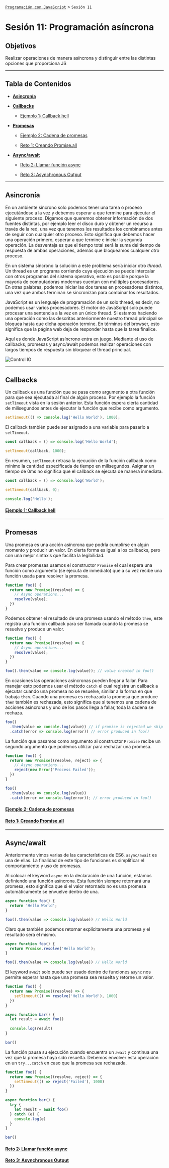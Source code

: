 [`Programación con JavaScript`](../Readme.md) > `Sesión 11`

# Sesión 11: Programación asíncrona

## Objetivos

Realizar operaciones de manera asíncrona y distinguir entre las distintas opciones que proporciona JS

---

## Tabla de Contenidos

- **[Asincronía](#asincronía)**

- **[Callbacks](#callbacks)**

  - [Ejemplo 1: Callback hell](./Ejemplo-01/Readme.md)

- **[Promesas](#promesas)**

  - [Ejemplo 2: Cadena de promesas](./Ejemplo-02/Readme.md)

  - [Reto 1: Creando Promise.all](./Reto-01/Readme.md)

- **[Async/await](#asyncawait)**

  - [Reto 2: Llamar función async](./Reto-02/Readme.md)
  
  - [Reto 3: Asynchronous Output](./Reto-03/Readme.md)

---

## Asincronía

En un ambiente síncrono solo podemos tener una tarea o proceso ejecutándose a la vez y debemos esperar a que termine
para ejecutar el siguiente proceso. Digamos que queremos obtener información de dos fuentes distintas, por ejemplo leer
el disco duro y obtener un recurso a través de la red, una vez que tenemos los resultados los combinamos antes de seguir
con cualquier otro proceso. Esto significa que debemos hacer una operación primero, esperar a que termine e iniciar la
segunda operación. La desventaja es que el tiempo total será la suma del tiempo de respuesta de ambas operaciones,
además que bloqueamos cualquier otro proceso.

En un sistema síncrono la solución a este problema sería iniciar otro _thread_. Un thread es un programa corriendo cuya
ejecución se puede intercalar con otros programas del sistema operativo, esto es posible porque la mayoría de
computadoras modernas cuentan con múltiples procesadores. En otras palabras, podemos iniciar las dos tareas en
procesadores distintos, una vez que ambos terminan se sincronizan para combinar los resultados.

JavaScript es un lenguaje de programación de un solo thread, es decir, no podemos usar varios procesadores. El motor de
JavaScript solo puede procesar una sentencia a la vez en un único thread. Si estamos haciendo una operación como las
descritas anteriormente nuestro thread principal se bloquea hasta que dicha operación termine. En términos del browser,
esto significa que la página web deja de responder hasta que la tarea finalice.

Aquí es donde JavaScript asíncrono entra en juego. Mediante el uso de callbacks, promesas y async/await podemos realizar
operaciones con largos tiempos de respuesta sin bloquear el thread principal.

![Control IO](./assets/control-io.svg)

---

## Callbacks

Un callback es una función que se pasa como argumento a otra función para que sea ejecutada al final de algún proceso.
Por ejemplo la función `setTimeout` vista en la sesión anterior. Esta función espera cierta cantidad de milisegundos
antes de ejecutar la función que recibe como argumento.

```javascript
setTimeout(() => console.log('Hello World'), 1000);
```

El callback también puede ser asignado a una variable para pasarlo a `setTimeout`.

```javascript
const callback = () => console.log('Hello World');

setTimeout(callback, 1000);
```

En resumen, `setTimeout` retrasa la ejecución de la función callback como mínimo la cantidad especificada de tiempo en
milisegundos. Asignar un tiempo de 0ms no significa que el callback se ejecuta de manera inmediata.

```javascript
const callback = () => console.log('World');

setTimeout(callback, 0);

console.log('Hello');
``` 

#### [Ejemplo 1: Callback hell](./Ejemplo-01/Readme.md)

---

## Promesas

Una promesa es una acción asíncrona que podría cumplirse en algún momento y producir un valor. En cierta forma es igual
a los callbacks, pero con una mejor sintaxis que facilita la legibilidad.

Para crear promesas usamos el constructor `Promise` el cual espera una función como argumento (se ejecuta de inmediato)
que a su vez recibe una función usada para resolver la promesa.

```javascript
function foo() {
  return new Promise((resolve) => {
    // Async operations...
    resolve(value);
  })
}
```

Podemos obtener el resultado de una promesa usando el método `then`, este registra una función callback para ser llamada
cuando la promesa se resuelve y produce un valor.

```javascript
function foo() {
  return new Promise((resolve) => {
    // Async operations...
    resolve(value);
  })
}

foo().then(value => console.log(value)); // value created in foo()
```

En ocasiones las operaciones asíncronas pueden llegar a fallar. Para manejar esto podemos usar el método `catch` el cual
registra un callback a ejecutar cuando una promesa no se resuelve, similar a la forma en que trabaja `then`. Cuando una
promesa es rechazada la promesa que produce `then` también es rechazada, esto significa que si tenemos una cadena de
acciones asíncronas y uno de los pasos llega a fallar, toda la cadena se rechaza.

```javascript
foo()
  .then(value => console.log(value)) // if promise is rejected we skip this
  .catch(error => console.log(error)) // error produced in foo()
```

La función que pasamos como argumento al constructor `Promise` recibe un segundo argumento que podemos utilizar para
rechazar una promesa.

```javascript
function foo() {
  return new Promise((resolve, reject) => {
    // Async operations...
    reject(new Error('Process Failed'));
  })
}

foo()
  .then(value => console.log(value))
  .catch(error => console.log(error)); // error produced in foo()
```

#### [Ejemplo 2: Cadena de promesas](./Ejemplo-02/Readme.md)

#### [Reto 1: Creando Promise.all](./Reto-01/Readme.md)

---

## Async/await

Anteriormente vimos varias de las características de ES6, `async/await` es una de ellas. La finalidad de este tipo de
funciones es simplificar el comportamiento y uso de promesas.

Al colocar el keyword `async` en la declaración de una función, estamos definiendo una función asíncrona. Esta función
siempre retornará una promesa, esto significa que si el valor retornado no es una promesa automáticamente se envuelve
dentro de una.

```javascript
async function foo() {
  return 'Hello World';
}

foo().then(value => console.log(value)) // Hello World 
```

Claro que también podemos retornar explícitamente una promesa y el resultado será el mismo.

```javascript
async function foo() {
  return Promise.resolve('Hello World');
}

foo().then(value => console.log(value)) // Hello World 
```

El keyword `await` solo puede ser usado dentro de funciones `async` nos permite esperar hasta que una promesa sea
resuelta y retorne un valor.

```javascript
function foo() {
  return new Promise((resolve) => {
    setTimeout(() => resolve('Hello World'), 1000)
  })
}

async function bar() {
  let result = await foo()
  
  console.log(result)
}

bar()
```

La función pausa su ejecución cuando encuentra un `await` y continua una vez que la promesa haya sido resuelta. Debemos
envolver esta operación en un `try...catch` en caso que la promesa sea rechazada.

```javascript
function foo() {
  return new Promise((resolve, reject) => {
    setTimeout(() => reject('Failed'), 1000)
  })
}

async function bar() {
  try {
    let result = await foo()
  } catch (e) {
    console.log(e)  
  }
}

bar()
```

#### [Reto 2:  Llamar función async](./Reto-02/Readme.md)

#### [Reto 3:  Asynchronous Output](./Reto-03/Readme.md)

